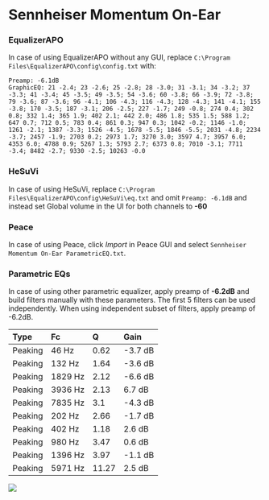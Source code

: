 # Sennheiser Momentum On-Ear

### EqualizerAPO
In case of using EqualizerAPO without any GUI, replace `C:\Program Files\EqualizerAPO\config\config.txt`
with:
```
Preamp: -6.1dB
GraphicEQ: 21 -2.4; 23 -2.6; 25 -2.8; 28 -3.0; 31 -3.1; 34 -3.2; 37 -3.3; 41 -3.4; 45 -3.5; 49 -3.5; 54 -3.6; 60 -3.8; 66 -3.9; 72 -3.8; 79 -3.6; 87 -3.6; 96 -4.1; 106 -4.3; 116 -4.3; 128 -4.3; 141 -4.1; 155 -3.8; 170 -3.5; 187 -3.1; 206 -2.5; 227 -1.7; 249 -0.8; 274 0.4; 302 0.8; 332 1.4; 365 1.9; 402 2.1; 442 2.0; 486 1.8; 535 1.5; 588 1.2; 647 0.7; 712 0.5; 783 0.4; 861 0.3; 947 0.3; 1042 -0.2; 1146 -1.0; 1261 -2.1; 1387 -3.3; 1526 -4.5; 1678 -5.5; 1846 -5.5; 2031 -4.8; 2234 -3.7; 2457 -1.9; 2703 0.2; 2973 1.7; 3270 3.0; 3597 4.7; 3957 6.0; 4353 6.0; 4788 0.9; 5267 1.3; 5793 2.7; 6373 0.8; 7010 -3.1; 7711 -3.4; 8482 -2.7; 9330 -2.5; 10263 -0.0
```

### HeSuVi
In case of using HeSuVi, replace `C:\Program Files\EqualizerAPO\config\HeSuVi\eq.txt` and omit `Preamp:
-6.1dB` and instead set Global volume in the UI for both channels to **-60**

### Peace
In case of using Peace, click *Import* in Peace GUI and select `Sennheiser Momentum On-Ear ParametricEQ.txt`.

### Parametric EQs
In case of using other parametric equalizer, apply preamp of **-6.2dB** and build filters manually
with these parameters. The first 5 filters can be used independently.
When using independent subset of filters, apply preamp of -6.2dB.

| Type    | Fc      |     Q | Gain    |
|:--------|:--------|:------|:--------|
| Peaking | 46 Hz   |  0.62 | -3.7 dB |
| Peaking | 132 Hz  |  1.64 | -3.6 dB |
| Peaking | 1829 Hz |  2.12 | -6.6 dB |
| Peaking | 3936 Hz |  2.13 | 6.7 dB  |
| Peaking | 7835 Hz |  3.1  | -4.3 dB |
| Peaking | 202 Hz  |  2.66 | -1.7 dB |
| Peaking | 402 Hz  |  1.18 | 2.6 dB  |
| Peaking | 980 Hz  |  3.47 | 0.6 dB  |
| Peaking | 1396 Hz |  3.97 | -1.1 dB |
| Peaking | 5971 Hz | 11.27 | 2.5 dB  |

![](https://raw.githubusercontent.com/jaakkopasanen/AutoEq/master/results/headphonecom/sbaf-serious/Sennheiser%20Momentum%20On-Ear/Sennheiser%20Momentum%20On-Ear.png)